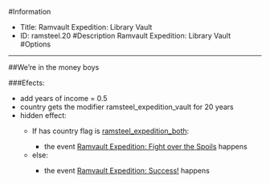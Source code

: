 #Information
 - Title: Ramvault Expedition: Library Vault
 - ID: ramsteel.20
#Description
Ramvault Expedition: Library Vault
#Options

___
##We’re in the money boys

###Efects:<ul><li>add years of income = 0.5</li><li>country gets the modifier ramsteel_expedition_vault for 20 years</li><li>hidden effect:</li><ul><li>If has country flag is [ramsteel_expedition_both](../flags/ramsteel_expedition_both.md):</li><ul><li>the event [Ramvault Expedition: Fight over the Spoils](../events/ramvault_expedition_fight_over_the_spoils.md) happens</li></ul><li>else:</li><ul><li>the event [Ramvault Expedition: Success!](../events/ramvault_expedition_success.md) happens</li></ul></ul></ul>
